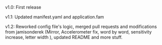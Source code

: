 v1.0:
First release

v1.1:
Updated manifest.yaml and application.fam

v1.2:
Reworked config file's logic, merged pull requests and modifications from jamisonderek (Mirror, Accelerometer fix, word by word, sensitivity increase, letter width ), updated README and more stuff.
